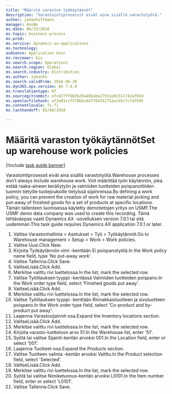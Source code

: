```yaml
--- 
title: "Määritä varaston työkäytännöt"
description: "Varastointiprosessit eivät aina sisällä varastotyötä."
author: johanhoffmann
manager: AnnBe
ms.date: 06/23/2016
ms.topic: business-process
ms.prod: 
ms.service: dynamics-ax-applications
ms.technology: 
audience: Application User
ms.reviewer: bis
ms.search.scope: Operations
ms.search.region: Global
ms.search.industry: Distribution
ms.author: johanho
ms.search.validFrom: 2016-06-30
ms.dyn365.ops.version: AX 7.0.0
ms.translationtype: HT
ms.sourcegitcommit: efcb77ff883b29a4bbaba27551e02311742afbbd
ms.openlocfilehash: af2e01ccf570bbc647784351752ecb5c7c7d7595
ms.contentlocale: fi-fi
ms.lasthandoff: 05/08/2018

---
```

# <a name="set-up-warehouse-work-policies"></a><span data-ttu-id="25602-103">Määritä varaston työkäytännöt</span><span class="sxs-lookup"><span data-stu-id="25602-103">Set up warehouse work policies</span></span> 

[!include [task guide banner](../../includes/task-guide-banner.md)]

<span data-ttu-id="25602-104">Varastointiprosessit eivät aina sisällä varastotyötä.</span><span class="sxs-lookup"><span data-stu-id="25602-104">Warehouse processes don’t always include warehouse work.</span></span> <span data-ttu-id="25602-105">Voit määrittää työn käytännön, joka estää raaka-aineen keräilytyön ja valmiiden tuotteiden poispanotöiden luonnin tietyille tuotejoukoille tietyissä sijainneissa.</span><span class="sxs-lookup"><span data-stu-id="25602-105">By defining a work policy, you can prevent the creation of work for raw material picking and put-away of finished goods for a set of products at specific locations.</span></span> <span data-ttu-id="25602-106">Tämän tallenteen luomisessa käytetty demotietojen yritys on USMF.</span><span class="sxs-lookup"><span data-stu-id="25602-106">The USMF demo data company was used to create this recording.</span></span> <span data-ttu-id="25602-107">Tämä tehtäväopas vaatii Dynamics AX -sovelluksen version 7.0.1 tai sitä uudemman.</span><span class="sxs-lookup"><span data-stu-id="25602-107">This task guide requires Dynamics AX application 7.0.1 or later.</span></span>

1. <span data-ttu-id="25602-108">Valitse Varastonhallinta > Asetukset > Työ > Työkäytännöt.</span><span class="sxs-lookup"><span data-stu-id="25602-108">Go to Warehouse management > Setup > Work > Work policies.</span></span>
2. <span data-ttu-id="25602-109">Valitse Uusi.</span><span class="sxs-lookup"><span data-stu-id="25602-109">Click New.</span></span>
3. <span data-ttu-id="25602-110">Kirjoita Työkäytännön nimi -kenttään Ei poispanotyötä.</span><span class="sxs-lookup"><span data-stu-id="25602-110">In the Work policy name field, type 'No put-away work'.</span></span>
4. <span data-ttu-id="25602-111">Valitse Tallenna.</span><span class="sxs-lookup"><span data-stu-id="25602-111">Click Save.</span></span>
5. <span data-ttu-id="25602-112">ValitseLisää.</span><span class="sxs-lookup"><span data-stu-id="25602-112">Click Add.</span></span>
6. <span data-ttu-id="25602-113">Merkitse valittu rivi luettelossa.</span><span class="sxs-lookup"><span data-stu-id="25602-113">In the list, mark the selected row.</span></span>
7. <span data-ttu-id="25602-114">Valitse Työtilauksen tyyppi -kentässä Valmiiden tuotteiden poispano.</span><span class="sxs-lookup"><span data-stu-id="25602-114">In the Work order type field, select 'Finished goods put away'.</span></span>
8. <span data-ttu-id="25602-115">ValitseLisää.</span><span class="sxs-lookup"><span data-stu-id="25602-115">Click Add.</span></span>
9. <span data-ttu-id="25602-116">Merkitse valittu rivi luettelossa.</span><span class="sxs-lookup"><span data-stu-id="25602-116">In the list, mark the selected row.</span></span>
10. <span data-ttu-id="25602-117">Valitse Työtilauksen tyyppi -kenttään Rinnakkaistuotteen ja sivutuotteen poispano.</span><span class="sxs-lookup"><span data-stu-id="25602-117">In the Work order type field, select 'Co-product and by-product put away'.</span></span>
11. <span data-ttu-id="25602-118">Laajenna Varastosijainnit-osa.</span><span class="sxs-lookup"><span data-stu-id="25602-118">Expand the Inventory locations section.</span></span>
12. <span data-ttu-id="25602-119">ValitseLisää.</span><span class="sxs-lookup"><span data-stu-id="25602-119">Click Add.</span></span>
13. <span data-ttu-id="25602-120">Merkitse valittu rivi luettelossa.</span><span class="sxs-lookup"><span data-stu-id="25602-120">In the list, mark the selected row.</span></span>
14. <span data-ttu-id="25602-121">Kirjoita varasto-luetteloon arvo 51.</span><span class="sxs-lookup"><span data-stu-id="25602-121">In the Warehouse list, enter '51'.</span></span>
15. <span data-ttu-id="25602-122">Syötä tai valitse Sijainti-kentän arvoksi 001.</span><span class="sxs-lookup"><span data-stu-id="25602-122">In the Location field, enter or select '001'.</span></span>
16. <span data-ttu-id="25602-123">Laajenna Tuotteet-osa.</span><span class="sxs-lookup"><span data-stu-id="25602-123">Expand the Products section.</span></span>
17. <span data-ttu-id="25602-124">Valitse Tuotteen valinta -kentän arvoksi Valittu.</span><span class="sxs-lookup"><span data-stu-id="25602-124">In the Product selection field, select 'Selected'.</span></span>
18. <span data-ttu-id="25602-125">ValitseLisää.</span><span class="sxs-lookup"><span data-stu-id="25602-125">Click Add.</span></span>
19. <span data-ttu-id="25602-126">Merkitse valittu rivi luettelossa.</span><span class="sxs-lookup"><span data-stu-id="25602-126">In the list, mark the selected row.</span></span>
20. <span data-ttu-id="25602-127">Syötä tai valitse Nimiketunnus-kentän arvoksi L0101.</span><span class="sxs-lookup"><span data-stu-id="25602-127">In the Item number field, enter or select 'L0101'.</span></span>
21. <span data-ttu-id="25602-128">Valitse Tallenna.</span><span class="sxs-lookup"><span data-stu-id="25602-128">Click Save.</span></span>



